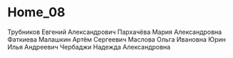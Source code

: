 # Home_08

Трубников Евгений Александрович
Пархачёва Мария Александровна
Фаткиева
Малашкин Артём Сергеевич
Маслова Ольга Ивановна
Юрин Илья Андреевич
Чербаджи  Надежда Александровна
